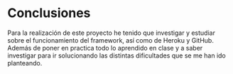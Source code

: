 # Conclusiones

Para la realización de este proyecto he tenido que investigar y estudiar sobre el funcionamiento del framework, así como de Heroku y GitHub. Además de poner en practica todo lo aprendido en clase y a saber investigar para ir solucionando las distintas dificultades que se me han ido planteando.
